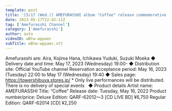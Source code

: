 ```yaml
---
template: post
title: '[5/17 (Wed.)] AMEFURASSHI album "Coffee" release commemorative streaming live'
date: 2023-05-17T22:42:11Z
tag: ['Amefurasshi Channel']
category: ['Amefurasshi']
author: auto 
videoID: wBtw-wppaec
subTitle: wBtw-wppaec.vtt
---
```

Amefurasshi are: Aira, Kojima Hana, Ichikawa Yuduki, Suzuki Moeka
◆ Delivery date and time: May 17, 2023 (Wednesday) 19:00-
◆ Distribution site: Official YouTube channel
Reservation acceptance period: May 16, 2023 (Tuesday) 22:00 to May 17 (Wednesday) 19:40
◆ Sales page: https://towershibuya.stores.jp/ * Only live performances will be distributed. There is no delivery of special events
 
◆ Product details
Artist name: AMEFURASSHI
Title: “Coffee”
Release date: Tuesday, May 16, 2022
Product number/price:
Deluxe Edition: QARF-62012〜3 [CD LIVE BD] ¥6,750
Regular Edition: QARF-62014 [CD] ¥2,250
